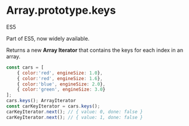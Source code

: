 # Array.prototype.keys

<div class="spec es5">ES5</div>

Part of ES5, now widely available.

Returns a new **Array Iterator** that contains the keys for each index in an array.

```javascript
const cars = [
    { color:'red', engineSize: 1.0},
    { color:'red', engineSize: 1.6},
    { color:'blue', engineSize: 2.0},
    { color:'green', engineSize: 3.0}
];
cars.keys(); ArrayIterator
const carKeyIterator = cars.keys();
carKeyIterator.next(); // { value: 0, done: false }
carKeyIterator.next(); // { value: 1, done: false }
```
